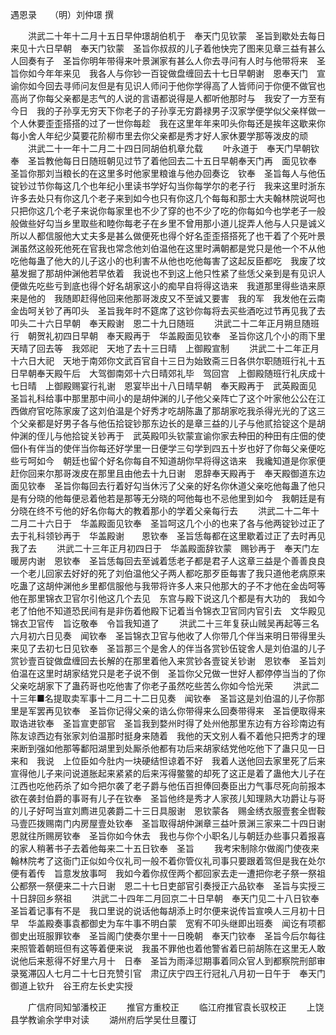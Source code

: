 遇恩录　　（明）刘仲璟 撰 

　　洪武二十年十二月十五日早仲璟胡伯机于　奉天门见钦蒙　圣旨到歇处去每日来见十六日早朝　奉天门钦蒙　圣旨你叔叔的儿子着他快完了图来见章三益有甚么人回奏有子　圣旨你明年带得来叶景渊家有甚么人你去寻问有人时与他带将来　圣旨你如今年年来见　我各人与你钞一百锭做盘缠回去十七日早朝谢　恩奉天门　宣谕你如今回去寻师问友但是有见识人师问于他你学得高了人皆师问于你便不做官也高尚了你每父亲都是志气的人说的言语都说得是人都听他那时与　我安了一方至有今日　我的子孙享无穷天下你老子的子孙享无穷爵禄男子汉家学便学似父亲样做一个人休要歪歪搭搭的过了一世你每趁　我在这里年年来叩头你每还是挨年这歇来你每小舍人年纪少莫要花阶柳市里去你父亲都是秀才好人家休要学那等泼皮的顽 
　　洪武二十一年十二月二十四日同胡伯机章允载 
　　叶永道于　奉天门早朝钦奉　圣旨教他每日日随班朝见过节了着他回去二十五日早朝奉天门再　面见钦奉　圣旨你那刘当粮长的在这里多时他家里粮谁与他办回奏讫　钦奉　圣旨每人与他伍锭钞过节你每这几个也年纪小里读书学好勾当你每学尔的老子行　我来这里时浙东许多去处只有你这几个老子来到如今也只有你这几个每每和那士大夫翰林院说呵也只把你这几个老子来说你每家里也不少了穿的也不少了吃的你每如今也学老子一般般做些好勾当乡里取些和睦你每老子在乡里不曾用那小道儿捉弄人他与人只是诚义所以人都信服他大丈夫多是甚么做便死也得个好名歪歪搭搭死了也干着了个死叶景渊虽然这般死他死在官我也常念他刘伯温他在这里时满朝都是党只是他一个不从他吃他每蛊了他大的儿子这小的也利害不从他也吃他每害了这起反臣都吃　我废了坟墓发掘了那胡仲渊他若早依着　我说也不到这上他只性紧了些恁父亲到是有见识人便做先吃些亏到底也得个好名胡家这小的痴早自将得这诰来　我道那里得些诰来原来是他的　我随即赶得他回来他那哥泼皮又不至诚又要害　我的军　我发他在云南金齿呵关钞了再叩头　圣旨我年时不筵席了这钞你每将去买些酒吃过节再见我了去叩头二十六日早朝　奉天殿谢　恩二十九日随班 
　　洪武二十二年正月朔旦随班行　朝贺礼初四日早朝　奉天殿再于　华盖殿面见钦奉　圣旨你这几个小的雨下里天晴了回去等　我郊祀　天地了去十三日晴　上御殿宣制 
　　洪武二十二年正月十六日大祀　天地于南郊你文武百官自十三日为始致斋三日各供尔职随班行礼十五日早朝奉天殿午后　大驾御南郊十六日晴郊礼毕　驾回宫　上御殿随班行礼庆成十七日晴　上御殿赐宴行礼谢　恩宴毕出十八日晴早朝　奉天殿再于　武英殿面见　圣旨礼科给事中那里那中间小的是胡仲渊的儿子他父亲阵亡了这个叶家他公公在江西做府官吃陈家废了这刘伯温是个好秀才吃胡陈蛊了那胡家吃我杀得光光的了这三个父亲都是好男子各与他伍拾锭钞那东边长的是章三益的儿子与他贰拾锭这个是胡仲渊的侄儿与他拾锭关钞再于　武英殿叩头钦蒙宣谕你家去种田的种田有庄佃的使佃仆有伴当的使伴当你每还好学里一日便学三句学到四五十岁也好了你每父亲便吃些亏呵如今　朝廷也留个好名你每自不知道胡你早将得这诰来　我纔知道是你家便赶你回来尔那哥泼皮在那里且由他去十九日谢　恩辞奉天殿再于　奉天殿御道东边　面见钦奉　圣旨你每回去行着好勾当休污了父亲的好名你休道父亲吃他每蛊了他只是有分晓的他每便忌着他若是那等无分晓的呵他每也不忌他里到如今　我朝廷是有分晓在终不亏他的好名你每大的教着那小的学着父亲每行去 
　　洪武二十二年十二月二十六日于　华盖殿面见钦奉　圣旨呵这几个小的也来了各与他两锭钞过正了去于礼科领钞再于　华盖殿谢　　恩钦奉　圣旨恁每都在这里歇着过正了去时再见　我了去 
　　洪武二十三年正月初四日于　华盖殿面辞钦蒙　赐钞再于　奉天门左暖房内谢　恩钦奉　圣旨恁每回去至诚着恁老子都是君子人这章三益是个善善良良一个老儿回家去好好的死了刘伯温他父子两人都吃那歹臣每害了我只道他老病原来吃蛊了这胡仲渊他乡里都信服他与我带将许多人来只他那大的子不才他在金齿呵等他在那里锦衣卫官尔引他这几个去见　东宫与殿下说这几个都是有大功的　我如今老了怕他不知道恐民间有是非伤着他殿下记着当令锦衣卫官同内官引去　文华殿见锦衣卫官传　旨讫敬奉　令旨我知道了 
　　洪武二十三年复获山贼吴再起等三名六月初六日见奏　闻钦奉　圣旨锦衣卫官与他收了人你带几个伴当来明日带得里头来见了去初七日见钦奉　圣旨那三个是舍人的伴当各赏钞伍锭舍人是刘伯温的儿子赏钞壹百锭做盘缠回去长解的在那里着他入来赏钞各壹锭关钞谢　恩钦奉　圣旨刘伯温在这里时胡家结党只是老子说不倒　圣旨你父兄做一世好人都停停当当的了你父亲吃胡家下了蛊药哥也吃他害了你老子虽然吃些苦么你如今恰光荣 
　　洪武二十三年■名提取卖军事十二月二十二日见奏　闻钦奉　圣旨这是刘伯温的儿子你那里是军罢再见钦奉　圣旨你记得父亲的诰么你带得来么回奏带得来　圣旨便取得来取诰进钦奉　圣旨宣吏部官　圣旨我到婺州时得了处州他那里东边有方谷珍南边有陈友谅西边有张家刘伯温那时挺身来随着　我他的天文别人看不着他只把秀才的理来断到强如他那等鄱阳湖里到处厮杀他都有功后来胡家结党他吃他下了蛊只见一日来和　我说　上位臣如今肚内一块硬结怛谅着不好　我着人送他回去家里死了后来宣得他儿子来问说道胀起来紧紧的后来泻得鳖鳖的却死了这正是着了蛊他大儿子在江西也吃他药杀了如今把尔袭了老子爵与他伍百担俸回奏臣出力气事尽死向前报本欲在袭封伯爵的事哥有儿子在钦奉　圣旨他终是秀才人家孩儿知理熟大功爵让与哥的儿子好呵当宣刘廌进见袭爵二十三日具服谢　恩钦蒙各　赐金绣衣服壹套全辔鞍马壹匹拨赐南门内房屋壹处钦奉　圣旨取得胡仲渊章三益叶景渊三家来二十四日谢　恩就往所赐房钦奉　圣旨你如今休去　我也与你个小职名儿与朝廷办些事只着报喜的家人稍著书子去着他每来二十五日钦奉　圣旨 
　　我考宋制除尔做阁门使夜来翰林院考了这衙门正似如今仪礼司一般不着你管仪礼司事只要跟着驾但是我在处尔便有着传　旨意发放事呵　我如今着你叔侄两个都回家去走一遭把你老子祭一祭祖公都祭一祭便来二十六日谢　恩二十七日吏部官引奏授正六品钦奉　圣旨与实授三十日辞回乡祭祖 
　　洪武二十四年二月回京二十日早朝　奉天门见二十八日钦奉　圣旨着记事有不是　我口里说的说话他每胡添上时尔便来说传旨宣唤人三月初十日早　华盖殿奏事袁都御史为车牛事不明白蒙　宽宥不叩头继即出班奏　闻讫有项都御史出班服罪钦奉　圣旨阁门使奏尔里十一日晚朝　奉天门钦奉　圣旨今后尔每往来照管着朝班但有这等着便来说　我虽不罪他也着他警省着巳前胡陈在这里无人敢说他后来惹得不好里六月十　日奉　圣旨为雨泽愆期事着同众官人到都察院刑部审录冤滞囚人七月二十七日充赞引官　肃辽庆宁四王行冠礼八月初一日午于　奉天门　御道上钦升　谷王府左长史实授 

　　广信府同知邹潘校正 
　　推官方重校正 
　　临江府推官袁长驭校正 
　　上饶县学教谕余学申对读 
　　湖州府后学吴仕旦覆订 
